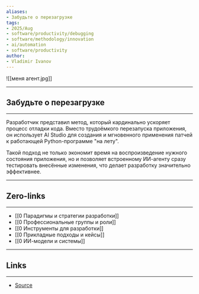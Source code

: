 ```yaml
---
aliases: 
- Забудьте о перезагрузке
tags:
- 2025/Aug
- software/productivity/debugging
- software/methodology/innovation
- ai/automation
- software/productivity
author:
- Vladimir Ivanov
---
```

![[меня агент.jpg]]

-----
##  Забудьте о перезагрузке
-----
Разработчик представил метод, который кардинально ускоряет процесс отладки кода. Вместо трудоёмкого перезапуска приложения, он использует AI Studio для создания и мгновенного применения патчей к работающей Python-программе "на лету". 

Такой подход не только экономит время на воспроизведение нужного состояния приложения, но и позволяет встроенному ИИ-агенту сразу тестировать внесённые изменения, что делает разработку значительно эффективнее.

---
## Zero-links
---
- [[0 Парадигмы и стратегии разработки]]
- [[0 Профессиональные группы и роли]]
- [[0 Инструменты для разработки]]
- [[0 Прикладные подходы и кейсы]]
- [[0 ИИ-модели и системы]]

---
## Links
---
- [Source](https://t.me/turboproject/2022)